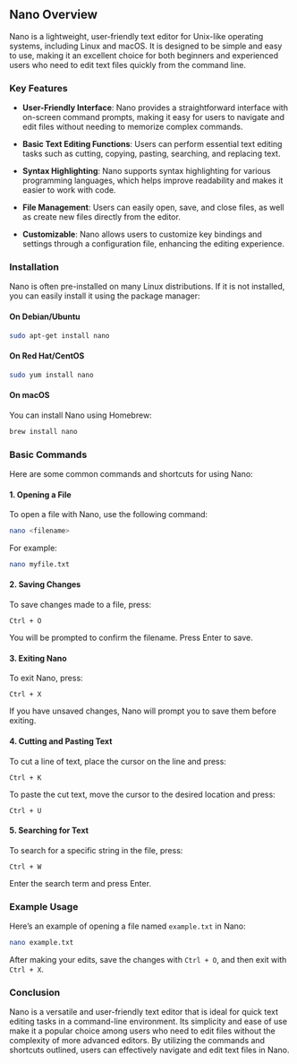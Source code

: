 ## Nano Overview

Nano is a lightweight, user-friendly text editor for Unix-like operating systems, including Linux and macOS. It is designed to be simple and easy to use, making it an excellent choice for both beginners and experienced users who need to edit text files quickly from the command line.

### Key Features

- **User-Friendly Interface**: Nano provides a straightforward interface with on-screen command prompts, making it easy for users to navigate and edit files without needing to memorize complex commands.

- **Basic Text Editing Functions**: Users can perform essential text editing tasks such as cutting, copying, pasting, searching, and replacing text.

- **Syntax Highlighting**: Nano supports syntax highlighting for various programming languages, which helps improve readability and makes it easier to work with code.

- **File Management**: Users can easily open, save, and close files, as well as create new files directly from the editor.

- **Customizable**: Nano allows users to customize key bindings and settings through a configuration file, enhancing the editing experience.

### Installation

Nano is often pre-installed on many Linux distributions. If it is not installed, you can easily install it using the package manager:

#### On Debian/Ubuntu

```bash
sudo apt-get install nano
```

#### On Red Hat/CentOS

```bash
sudo yum install nano
```

#### On macOS

You can install Nano using Homebrew:

```bash
brew install nano
```

### Basic Commands

Here are some common commands and shortcuts for using Nano:

#### 1. Opening a File

To open a file with Nano, use the following command:

```bash
nano <filename>
```

For example:

```bash
nano myfile.txt
```

#### 2. Saving Changes

To save changes made to a file, press:

```
Ctrl + O
```

You will be prompted to confirm the filename. Press Enter to save.

#### 3. Exiting Nano

To exit Nano, press:

```
Ctrl + X
```

If you have unsaved changes, Nano will prompt you to save them before exiting.

#### 4. Cutting and Pasting Text

To cut a line of text, place the cursor on the line and press:

```
Ctrl + K
```

To paste the cut text, move the cursor to the desired location and press:

```
Ctrl + U
```

#### 5. Searching for Text

To search for a specific string in the file, press:

```
Ctrl + W
```

Enter the search term and press Enter.

### Example Usage

Here’s an example of opening a file named `example.txt` in Nano:

```bash
nano example.txt
```

After making your edits, save the changes with `Ctrl + O`, and then exit with `Ctrl + X`.

### Conclusion

Nano is a versatile and user-friendly text editor that is ideal for quick text editing tasks in a command-line environment. Its simplicity and ease of use make it a popular choice among users who need to edit files without the complexity of more advanced editors. By utilizing the commands and shortcuts outlined, users can effectively navigate and edit text files in Nano.